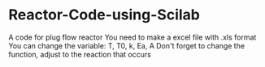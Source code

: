 # Reactor-Code-using-Scilab
A code for plug flow reactor
You need to make a excel file with .xls format
You can change the variable: T, T0, k, Ea, A
Don't forget to change the function, adjust to the reaction that occurs

